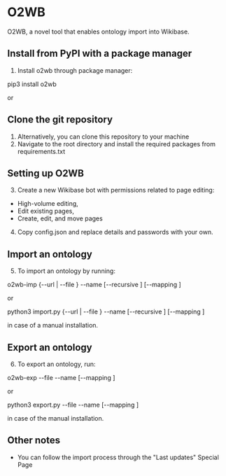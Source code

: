 # O2WB

O2WB, a novel tool that enables ontology import into Wikibase.

## Install from PyPI with a package manager

1. Install o2wb through package manager:

pip3 install o2wb

or

## Clone the git repository

1. Alternatively, you can clone this repository to your machine
2. Navigate to the root directory and install the required packages from requirements.txt

## Setting up O2WB

3. Create a new Wikibase bot with permissions related to page editing:

- High-volume editing, 
- Edit existing pages,
- Create, edit, and move pages

4. Copy config.json and replace details and passwords with your own.

## Import an ontology 

5. To import an ontology by running:

o2wb-imp {--url <URL of your ontology> | --file <path to ontology file>} 
--name <ontology name> [--recursive <Depth of recursive imports>] 
[--mapping <path to export the mapping scheme>]

or

python3 import.py {--url <URL of your ontology> | --file <path to ontology file>} 
--name <ontology name> [--recursive <Depth of recursive imports>] 
[--mapping <path to export the mapping scheme>]

in case of a manual installation.

## Export an ontology

6. To export an ontology, run:

o2wb-exp --file <path to ontology file> --name <ontology name> 
[--mapping <path to export the mapping scheme>]

or

python3 export.py --file <path to ontology file> --name <ontology name> 
[--mapping <path to export the mapping scheme>]

in case of the manual installation.

## Other notes

- You can follow the import process through the "Last updates" Special Page
